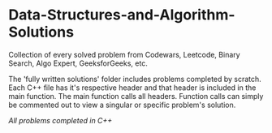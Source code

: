 # Data-Structures-and-Algorithm-Solutions
Collection of every solved problem from Codewars, Leetcode, Binary Search, Algo Expert, GeeksforGeeks, etc.

The 'fully written solutions' folder includes problems completed by scratch. Each C++ file has it's respective header and that header is included in the main function. The main function calls all headers. Function calls can simply be commented out to view a singular or specific problem's solution.

*All problems completed in C++*
